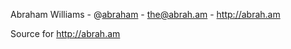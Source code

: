Abraham Williams - @[abraham](https://twitter.com/abraham) - <the@abrah.am> - <http://abrah.am>

Source for <http://abrah.am>
